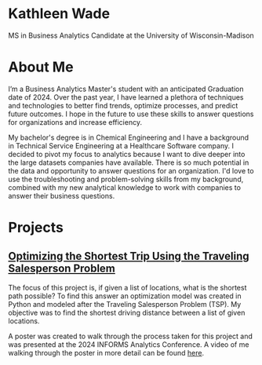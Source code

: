 # Kathleen Wade
MS in Business Analytics Candidate at the University of Wisconsin-Madison

# About Me
I’m a Business Analytics Master's student with an anticipated Graduation date of 2024.  Over the past year, I have learned a plethora of techniques and technologies to better find trends, optimize processes, and predict future outcomes.  I hope in the future to use these skills to answer questions for organizations and increase efficiency.

My bachelor's degree is in Chemical Engineering and I have a background in Technical Service Engineering at a Healthcare Software company. I decided to pivot my focus to analytics because I want to dive deeper into the large datasets companies have available.  There is so much potential in the data and opportunity to answer questions for an organization.  I'd love to use the troubleshooting and problem-solving skills from my background, combined with my new analytical knowledge to work with companies to answer their business questions.


# Projects
## [Optimizing the Shortest Trip Using the Traveling Salesperson Problem](optimizing_shortest_trip)
The focus of this project is, if given a list of locations, what is the shortest path possible? To find this answer an optimization model was created in Python and modeled after the Traveling Salesperson Problem (TSP). My objective was to find the shortest driving distance between a list of given locations. 

A poster was created to walk through the process taken for this project and was presented at the 2024 INFORMS Analytics Conference.  A video of me walking through the poster in more detail can be found [here](https://youtu.be/e8qk0L4zYrM).

